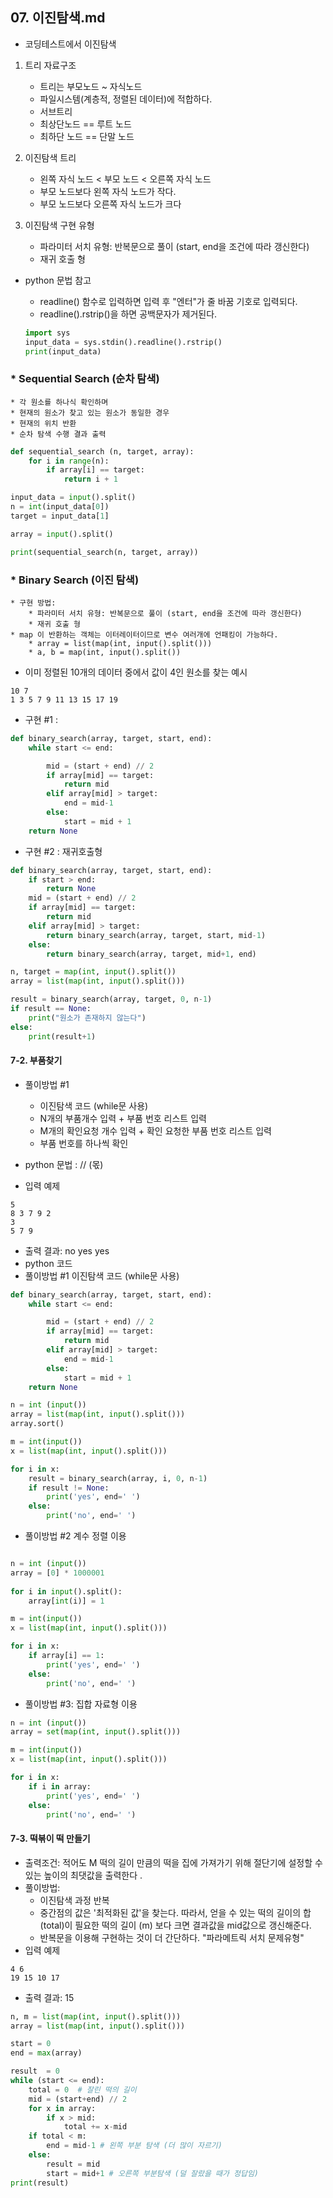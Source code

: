 ## 07. 이진탐색.md
* 코딩테스트에서 이진탐색 
1. 트리 자료구조 
    * 트리는 부모노드 ~ 자식노드 
    * 파일시스템(계층적, 정렬된 데이터)에 적합하다. 
    * 서브트리 
    * 최상단노드 == 루트 노드 
    * 최하단 노드 == 단말 노드 

2. 이진탐색 트리 
    * 왼쪽 자식 노드 < 부모 노드 < 오른쪽 자식 노드 
    * 부모 노드보다 왼쪽 자식 노드가 작다. 
    * 부모 노드보다 오른쪽 자식 노드가 크다 
3. 이진탐색 구현 유형 
    * 파라미터 서치 유형: 반복문으로 풀이 (start, end을 조건에 따라 갱신한다) 
    * 재귀 호출 형 

* python 문법 참고 
    * readline() 함수로 입력하면 입력 후 "엔터"가 줄 바꿈 기호로 입력되다. 
    * readline().rstrip()을 하면 공백문자가 제거된다. 
    
    ``` python
    import sys
    input_data = sys.stdin().readline().rstrip()
    print(input_data)
    ```

### * Sequential Search (순차 탐색)
    * 각 원소를 하나식 확인하며 
    * 현재의 원소가 찾고 있는 원소가 동일한 경우
    * 현재의 위치 반환
    * 순차 탐색 수행 결과 출력
```python
def sequential_search (n, target, array):
    for i in range(n):
        if array[i] == target:
            return i + 1

input_data = input().split()
n = int(input_data[0])
target = input_data[1]

array = input().split()

print(sequential_search(n, target, array))
```


### * Binary Search (이진 탐색) 
    * 구현 방법: 
        * 파라미터 서치 유형: 반복문으로 풀이 (start, end을 조건에 따라 갱신한다) 
        * 재귀 호출 형 
    * map 이 반환하는 객체는 이터레이터이므로 변수 여러개에 언패킹이 가능하다. 
        * array = list(map(int, input().split())) 
        * a, b = map(int, input().split())
* 이미 정렬된 10개의 데이터 중에서 값이 4인 원소를 찾는 예시 
```
10 7 
1 3 5 7 9 11 13 15 17 19    
```
* 구현 #1 : 
```python
def binary_search(array, target, start, end):
    while start <= end: 

        mid = (start + end) // 2 
        if array[mid] == target: 
            return mid
        elif array[mid] > target: 
            end = mid-1
        else: 
            start = mid + 1
    return None

```
* 구현 #2 : 재귀호출형 
```python
def binary_search(array, target, start, end):
    if start > end:
        return None
    mid = (start + end) // 2
    if array[mid] == target:
        return mid
    elif array[mid] > target:
        return binary_search(array, target, start, mid-1)
    else:
        return binary_search(array, target, mid+1, end)

n, target = map(int, input().split())
array = list(map(int, input().split()))

result = binary_search(array, target, 0, n-1)
if result == None:
    print("원소가 존재하지 않는다")
else:
    print(result+1)

``` 


#### 7-2. 부품찾기 
* 풀이방법 #1 
     * 이진탐색 코드 (while문 사용) 
     * N개의 부품개수 입력 + 부품 번호 리스트 입력
     * M개의 확인요청 개수 입력 + 확인 요청한 부품 번호 리스트 입력 
     * 부품 번호를 하나씩 확인
 
* python 문법 : // (몫) 
* 입력 예제 
```
5
8 3 7 9 2
3
5 7 9
```
* 출력 결과: no yes yes
* python 코드 
* 풀이방법 #1 이진탐색 코드 (while문 사용) 
```python
def binary_search(array, target, start, end):
    while start <= end: 

        mid = (start + end) // 2 
        if array[mid] == target: 
            return mid
        elif array[mid] > target: 
            end = mid-1
        else: 
            start = mid + 1
    return None

n = int (input())
array = list(map(int, input().split()))
array.sort()

m = int(input())
x = list(map(int, input().split()))

for i in x: 
    result = binary_search(array, i, 0, n-1)
    if result != None:
        print('yes', end=' ')
    else: 
        print('no', end=' ')

```

* 풀이방법 #2 계수 정렬 이용
```python

n = int (input())
array = [0] * 1000001
 
for i in input().split(): 
    array[int(i)] = 1

m = int(input())
x = list(map(int, input().split()))

for i in x: 
    if array[i] == 1:
        print('yes', end=' ')
    else: 
        print('no', end=' ')

```
* 풀이방법 #3: 집합 자료형 이용

```python
n = int (input())
array = set(map(int, input().split()))

m = int(input())
x = list(map(int, input().split()))

for i in x: 
    if i in array:
        print('yes', end=' ')
    else: 
        print('no', end=' ')
```



#### 7-3. 떡볶이 떡 만들기 
* 출력조건: 적어도 M 떡의 길이 만큼의 떡을 집에 가져가기 위해 절단기에 설정할 수 있는 높이의 최댓값을 출력한다 .
* 풀이방법: 
   * 이진탐색 과정 반복 
   * 중간점의 값은 '최적화된 값'을 찾는다. 
   따라서, 얻을 수 있는 떡의 길이의 합(total)이 필요한 떡의 길이 (m) 보다 크면 결과값을 mid값으로 갱신해준다. 
   * 반복문을 이용해 구현하는 것이 더 간단하다. "파라메트릭 서치 문제유형"
* 입력 예제 
```
4 6 
19 15 10 17 
```
* 출력 결과: 15

```python
n, m = list(map(int, input().split()))
array = list(map(int, input().split()))

start = 0
end = max(array)

result  = 0
while (start <= end):
    total = 0  # 잘린 떡의 길이 
    mid = (start+end) // 2
    for x in array:     
        if x > mid: 
            total += x-mid
    if total < m:
        end = mid-1 # 왼쪽 부분 탐색 (더 많이 자르기)
    else: 
        result = mid
        start = mid+1 # 오른쪽 부분탐색 (덜 잘랐을 때가 정답임)
print(result)

```
